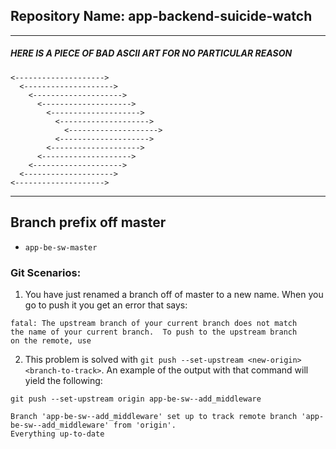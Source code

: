 ## **Repository Name: app-backend-suicide-watch**
 
---

##### **HERE IS A PIECE OF BAD ASCII ART FOR NO PARTICULAR REASON**
```
<-------------------->
  <-------------------->
    <-------------------->
      <-------------------->
        <-------------------->
          <-------------------->
            <-------------------->
          <-------------------->
        <-------------------->
      <-------------------->
    <-------------------->
  <-------------------->
<-------------------->
```
---

## **Branch prefix off master**
   - `app-be-sw-master`

### Git Scenarios:

1. You have just renamed a branch off of master to a new name. When you go to push it you get an error that says:
```
fatal: The upstream branch of your current branch does not match
the name of your current branch.  To push to the upstream branch
on the remote, use
```

2. This problem is solved with `git push --set-upstream <new-origin> <branch-to-track>`. An example of the output with that command will yield the following:

`git push --set-upstream origin app-be-sw--add_middleware`

```
Branch 'app-be-sw--add_middleware' set up to track remote branch 'app-be-sw--add_middleware' from 'origin'.
Everything up-to-date
```